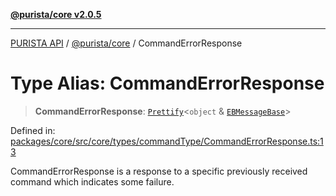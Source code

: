 [**@purista/core v2.0.5**](../README.md)

***

[PURISTA API](../../../packages.md) / [@purista/core](../README.md) / CommandErrorResponse

# Type Alias: CommandErrorResponse

> **CommandErrorResponse**: [`Prettify`](Prettify.md)\<`object` & [`EBMessageBase`](EBMessageBase.md)\>

Defined in: [packages/core/src/core/types/commandType/CommandErrorResponse.ts:13](https://github.com/puristajs/purista/blob/master/packages/core/src/core/types/commandType/CommandErrorResponse.ts#L13)

CommandErrorResponse is a response to a specific previously received command which indicates some failure.
